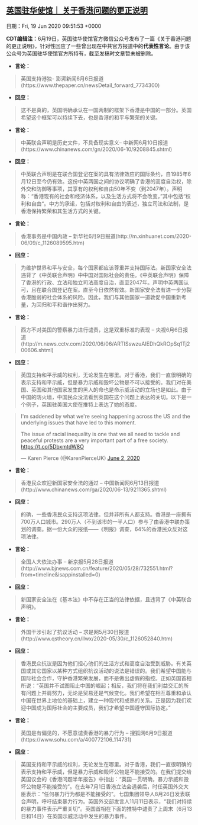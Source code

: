 [英国驻华使馆｜ 关于香港问题的更正说明](https://chinadigitaltimes.net/chinese/2020/06/%e8%8b%b1%e5%9b%bd%e9%a9%bb%e5%8d%8e%e4%bd%bf%e9%a6%86%ef%bd%9c-%e5%85%b3%e4%ba%8e%e9%a6%99%e6%b8%af%e9%97%ae%e9%a2%98%e7%9a%84%e6%9b%b4%e6%ad%a3%e8%af%b4%e6%98%8e/)
------
日期：Fri, 19 Jun 2020 09:51:53 +0000

<p><strong>CDT编辑注：</strong>6月19日，英国驻华使馆官方微信公众号发布了一篇《关于香港问题的更正说明》，针对性回应了一些曾出现在中共官方报道中的<strong>代表性言论</strong>。由于该公众号为英国驻华使馆官方所持有，截至发稿时文章暂未被删除。</p><ul><li><strong>言论：</strong></li></ul><blockquote><p>英国支持港独- 澎湃新闻6月6日报道 (https://www.thepaper.cn/newsDetail_forward_7734300)</p></blockquote><ul><li><strong>回应：</strong></li></ul><blockquote><p>这不是真的，英国明确承认在一国两制的框架下香港是中国的一部分。英国希望这个框架可以持续下去，也是香港的和平与繁荣的关键。</p></blockquote><ul><li><strong>言论：</strong></li></ul><blockquote><p>中英联合声明是历史文件，不具备现实意义– 中新网6月10日报道 (https://www.chinanews.com/gn/2020/06-10/9208845.shtml)</p></blockquote><ul><li><strong>回应：</strong></li></ul><blockquote><p>中英联合声明是在联合国登记在案的具有法律效应的国际条约，自1985年6月12日至今仍有效。这份中英两国之间的协议明确了香港的高度自治权，除外交和防御等事项，其享有的权利和自由50年不变（到2047年）。声明称：“香港现有的社会和经济体系，以及生活方式将不会改变，”其中包括“权利和自由“。中方的承诺，包括对权利和自由的表述，独立司法和法制，是香港保持繁荣和其生活方式的关键。</p></blockquote><ul><li><strong>言论：</strong></li></ul><blockquote><p>香港事务是中国内政 – 新华社6月9日报道(http://m.xinhuanet.com/2020-06/09/c_1126089595.htm)</p></blockquote><ul><li><strong>回应：</strong></li></ul><blockquote><p>为维护世界和平与安全，每个国家都应该尊重并支持国际法。新国家安全法违背了《中英联合声明》中中国对国际社会的责任。《中英联合声明》保障了香港的行政、立法和独立司法高度自治，直至2047年。声明中英两国认可，且在联合国登记在案。直至今日依然有效。新国家安全法有进一步分裂香港脆弱的社会体系的风险。因此，我们与其他国家一道敦促中国重新考量，为回归和平和谐作出努力。</p></blockquote><ul><li><strong>言论：</strong></li></ul><blockquote><p>西方不对美国的警察暴力进行谴责，这是双重标准的表现 – 央视6月6日报道 (http://m.news.cctv.com/2020/06/06/ARTISswzuAIEDhQkROpSq1Tj200606.shtml)</p></blockquote><ul><li><strong>回应：</strong></li></ul><blockquote><p>英国支持和平示威的权利，无论发生在哪里。对于香港，我们一直很明确的表示支持和平示威，但是暴力示威和毁坏公物是不可以接受的。我们对在美国、英国和其他国家发生的黑人的命也是命示威活动的立场也是如此。由于中国的防火墙，中国民众没法看到英国在这个问题上表达的关切。以下是一个例子，英国驻美国大使在推特上表达了她的态度。</p></blockquote><blockquote class="twitter-tweet" data-width="550" data-dnt="true"><p lang="en" dir="ltr">I&#39;m saddened by what we&#39;re seeing happening across the US and the underlying issues that have led to this moment. </p><p>The issue of racial inequality is one that we all need to tackle and peaceful protests are a very important part of a free society. <a href="https://t.co/5DbxmtdW8O">https://t.co/5DbxmtdW8O</a></p><p>&mdash; Karen Pierce (@KarenPierceUK) <a href="https://twitter.com/KarenPierceUK/status/1267965669510991882?ref_src=twsrc%5Etfw">June 2, 2020</a></p></blockquote><p><script async src="https://platform.twitter.com/widgets.js" charset="utf-8"></script></p><ul><li><strong>言论：</strong></li></ul><blockquote><p>香港民众欢迎新国家安全法的通过 – 中国新闻网6月13日报道 (http://www.chinanews.com/ga/2020/06-13/9211365.shtml)</p></blockquote><ul><li><strong>回应：</strong></li></ul><blockquote><p>的确，一些香港民众支持这项法律。但并非所有人都支持。香港是一座拥有700万人口城市。290万人（不到该市的一半人口）参与了由香港中联办策划的调查。据一份大众的报纸——《明报》调查，64%的香港民众反对这项法律。</p></blockquote><ul><li><strong>言论：</strong></li></ul><blockquote><p>全国人大依法办事 – 新京报5月28日报道 (http://www.bjnews.com.cn/feature/2020/05/28/732551.html?from=timeline&amp;isappinstalled=0)</p></blockquote><ul><li><strong>回应：</strong></li></ul><blockquote><p>新国家安全法在《基本法》中不存在正当的法律依据，且违背了《中英联合声明》。</p></blockquote><ul><li><strong>言论：</strong></li></ul><blockquote><p>外国干涉引起了抗议活动 – 求是网5月30日报道(http://www.qstheory.cn/llwx/2020-05/30/c_1126052840.htm)</p></blockquote><ul><li><strong>回应：</strong></li></ul><blockquote><p>香港民众抗议是因为他们担心他们的生活方式和高度自治受到威胁。有关英国或其它国家以某种方式组织抗议活动的说法是错误的。我们希望中国能与国际社会合作，守护香港繁荣发展，而不是做出虚假的指控。正如英国首相所说：“英国并不试图阻止中国的崛起；相反，我们将在我们利益交汇的所有问题上并肩努力，无论是贸易还是气候变化。我们希望在相互尊重和承认中国在世界上地位的基础上，建立一种现代和成熟的关系。正是因为我们欢迎中国成为国际社会的主要成员，我们才希望中国遵守国际协定。”</p></blockquote><ul><li><strong>言论：</strong></li></ul><blockquote><p>英国是有偏见的，不愿意谴责香港的暴力行为 – 搜狐网6月9日报道 (https://www.sohu.com/a/400772106_114731)</p></blockquote><ul><li><strong>回应：</strong></li></ul><blockquote><p>英国支持和平示威的权利，无论发生在哪里。对于香港，我们一直很明确的表示支持和平示威，但是暴力示威和毁坏公物是不能接受的。在我们提交给英国议会的《香港问题半年报告》中指出：“英国一贯明确，暴力示威和毁坏公物是不能接受的”。在去年7月1日香港立法会遇袭后，时任英国外交大臣表示：“任何暴力行为都是不能接受的”。七国集团领导人8月26日发表联合声明，呼吁结束暴力行为。英国外交部发言人11月11日表示，“我们对持续的暴力事件表示严重关切”。英国首相在下面的推特中谴责了上周末（6月13日和14日）在英国示威活动中发生的暴力事件。</p></blockquote>
